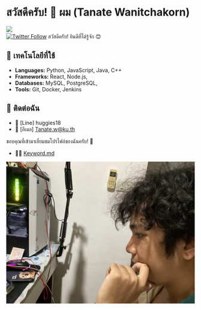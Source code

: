 # สวัสดีครับ! 👋 ผม **(Tanate Wanitchakorn)**

![](https://img.shields.io/github/followers/chatgpt-user?style=social)  
[![Twitter Follow](https://img.shields.io/twitter/follow/ChatGPT_User?label=Follow&style=social)](https://twitter.com/ChatGPT_User)
สวัสดีครับ! ยินดีที่ได้รู้จัก 😊


## 🔧 เทคโนโลยีที่ใช้
- **Languages:** Python, JavaScript, Java, C++
- **Frameworks:** React, Node.js, 
- **Databases:** MySQL, PostgreSQL, 
- **Tools:** Git, Docker, Jenkins


## 📣 ติดต่อฉัน
- 💼 [Line] huggies18
- 📧 [อีเมล] Tanate.w@ku.th

ขอบคุณที่เข้ามาเยี่ยมชมโปรไฟล์ของฉันครับ! 🚀

- ✍🏻 [Keyword.md](Keyword.md)


![Me](IMG_0327.jpeg)
